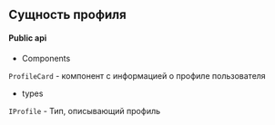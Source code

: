 ## Сущность профиля

#### Public api

- Components

`ProfileCard` - компонент с информацией о профиле пользователя

- types

`IProfile` - Тип, описывающий профиль
